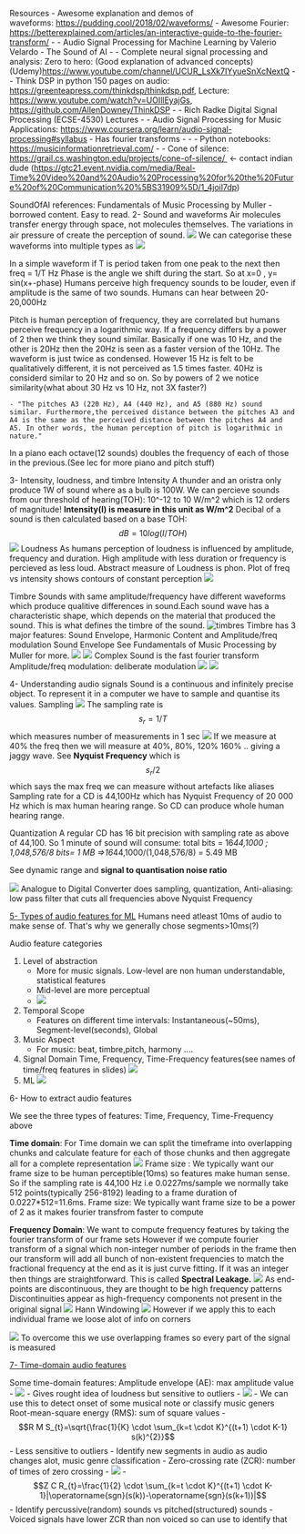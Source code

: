 Resources
    - Awesome explanation and demos of waveforms: https://pudding.cool/2018/02/waveforms/
    - Awesome Fourier: https://betterexplained.com/articles/an-interactive-guide-to-the-fourier-transform/
    - 
    - Audio Signal Processing for Machine Learning by Valerio Velardo - The Sound of AI
    - 
    - Complete neural signal processing and analysis: Zero to hero: (Good explanation of advanced concepts)(Udemy)https://www.youtube.com/channel/UCUR_LsXk7IYyueSnXcNextQ
    - 
    - Think DSP in python 150 pages on audio: https://greenteapress.com/thinkdsp/thinkdsp.pdf, Lecture: https://www.youtube.com/watch?v=UOIllEyajGs, https://github.com/AllenDowney/ThinkDSP
    - 
    - Rich Radke Digital Signal Processing (ECSE-4530) Lectures
    - 
    - Audio Signal Processing for Music Applications: https://www.coursera.org/learn/audio-signal-processing#syllabus
        - Has fourier transforms
        - 
    - 
    - Python notebooks: https://musicinformationretrieval.com/
    - 
    - Cone of silence: https://grail.cs.washington.edu/projects/cone-of-silence/  <- contact indian dude (https://gtc21.event.nvidia.com/media/Real-Time%20Video%20and%20Audio%20Processing%20for%20the%20Future%20of%20Communication%20%5BS31909%5D/1_4joil7dp)

SoundOfAI references:
Fundamentals of Music Processing by Muller - borrowed content. Easy to read.
2- Sound and waveforms
Air molecules transfer energy through space, not molecules themselves. The variations in air pressure of create the perception of sound. 
![](https://firebasestorage.googleapis.com/v0/b/firescript-577a2.appspot.com/o/imgs%2Fapp%2FDeepLearning%2FcF5oOCPiYS.png?alt=media&token=b78e5433-e795-4846-be76-4c4c15e5175b)
We can categorise these waveforms into multiple types as 
![](https://firebasestorage.googleapis.com/v0/b/firescript-577a2.appspot.com/o/imgs%2Fapp%2FDeepLearning%2Fot3qYk3SB0.png?alt=media&token=955139b2-adf0-4cba-9e4a-e20d44de256b)

In a simple waveform if T is period taken from one peak to the next then freq = 1/T Hz
Phase is the angle we shift during the start. So at x=0 , y= sin(x+-phase)
Humans perceive high frequency sounds to be louder, even if amplitude is the same of two sounds.
Humans can hear between 20-20,000Hz

Pitch is human perception of frequency, they are correlated but humans perceive frequency in a logarithmic way. If a frequency differs by a power of 2 then we think they sound similar. Basically if one was 10 Hz, and the other is 20Hz then the 20Hz is seen as a faster version of the 10Hz. The waveform is just twice as condensed. However 15 Hz is felt to be qualitatively different, it is not perceived as 1.5 times faster. 40Hz is considerd similar to 20 Hz and so on. So by powers of 2 we notice similarity(what about 30 Hz vs 10 Hz, not 3X faster?)

    - "The pitches A3 (220 Hz), A4 (440 Hz), and A5 (880 Hz) sound similar. Furthermore,the perceived distance between the pitches A3 and A4 is the same as the perceived distance between the pitches A4 and A5. In other words, the human perception of pitch is logarithmic in nature."
In a piano each octave(12 sounds) doubles the frequency of each of those in the previous.(See lec for more piano and pitch stuff)

3- Intensity, loudness, and timbre
Intensity
A thunder and an oristra only produce 1W of sound where as a bulb is 100W. We can percieve sounds from our threshold of hearing(TOH): 10^-12 to 10 W/m^2 which is 12 orders of magnitude! **Intensity(I) is measure in this unit as W/m^2**
Decibal of a sound is then calculated based on a base TOH: $$dB=10log(I/TOH)$$
![](https://firebasestorage.googleapis.com/v0/b/firescript-577a2.appspot.com/o/imgs%2Fapp%2FDeepLearning%2FehNOHUga9b.png?alt=media&token=8d57fc46-e24a-4356-9c1d-9dd0ccc9ba52)
Loudness
As humans perception of loudness is influenced by amplitude, frequency and duration. High amplitude with less duration or frequency is percieved as less loud. Abstract measure of Loudness is phon. Plot of freq vs intensity shows contours of constant perception
![](https://firebasestorage.googleapis.com/v0/b/firescript-577a2.appspot.com/o/imgs%2Fapp%2FDeepLearning%2FI_EFqvyPEh.png?alt=media&token=bda32677-a9f8-45d4-abad-802b7d4bb7ed)

Timbre
Sounds with same amplitude/frequency have different waveforms which produce qualitive differences in sound.Each sound wave has a characteristic shape, which depends on the material that produced the sound. This is what defines the timbre of the sound.
![timbres](https://www.simplifyingtheory.com/wp-content/uploads/2020/06/timbres-instruments.png)
Timbre has 3 major features: Sound Envelope, Harmonic Content and Amplitude/freq modulation
Sound Envelope
See Fundamentals of Music Processing by Muller for more.
![](https://firebasestorage.googleapis.com/v0/b/firescript-577a2.appspot.com/o/imgs%2Fapp%2FDeepLearning%2FimRzpAGlM-.png?alt=media&token=98e9c073-05ac-450a-9a95-d184d398bb60)
![](https://firebasestorage.googleapis.com/v0/b/firescript-577a2.appspot.com/o/imgs%2Fapp%2FDeepLearning%2F5tXg-4zPoe.png?alt=media&token=bd70a8f2-dc32-4638-b19f-05d5be5a7e7c)
Complex Sound is the fast fourier transform
Amplitude/freq modulation: deliberate modulation 
![](https://firebasestorage.googleapis.com/v0/b/firescript-577a2.appspot.com/o/imgs%2Fapp%2FDeepLearning%2FUmQlXp2xS5.png?alt=media&token=b38d6f72-203d-4b3d-808f-32670f92ca0a)
![](https://firebasestorage.googleapis.com/v0/b/firescript-577a2.appspot.com/o/imgs%2Fapp%2FDeepLearning%2FjLTwAejhUJ.png?alt=media&token=1ceb9b9c-c4e7-47d9-9f26-1eefad512463)


4- Understanding audio signals
Sound is a continuous and infinitely precise object. To represent it in a computer we have to sample and quantise its values.
Sampling
![](https://firebasestorage.googleapis.com/v0/b/firescript-577a2.appspot.com/o/imgs%2Fapp%2FDeepLearning%2FRn38U5ICmX.png?alt=media&token=f018b2bc-bde9-4a85-82cf-0149d60e1296)
The sampling rate is $$s_r=1/T$$ which measures number of measurements in 1 sec
![](https://firebasestorage.googleapis.com/v0/b/firescript-577a2.appspot.com/o/imgs%2Fapp%2FDeepLearning%2FYkEdzfDnyZ.png?alt=media&token=3f84dade-c0fe-4e3e-ae10-e132c17773a0)
If we measure at 40% the freq then we will measure at 40%, 80%, 120% 160% .. giving a jaggy wave.
See __Nyquist Frequency__ which is $$s_r/2$$ which says the max freq we can measure without artefacts like aliases
Sampling rate for a CD is 44,100Hz which has Nyquist Frequency of 20 000 Hz which is max human hearing range. So CD can produce whole human hearing range.

Quantization
A regular CD has 16 bit precision with sampling rate as above of 44,100. So 1 minute of sound will consume: 
total bits = 16*44,1000 ; 1,048,576/8 bits= 1 MB
=>16*44,1000/(1,048,576/8) = 5.49 MB

See dynamic range and  __signal to quantisation noise ratio__

![](https://firebasestorage.googleapis.com/v0/b/firescript-577a2.appspot.com/o/imgs%2Fapp%2FDeepLearning%2Fx4ybDNZ1uX.png?alt=media&token=a270b235-12c2-4461-b7f9-f82a625e0584)
Analogue to Digital Converter does sampling, quantization, Anti-aliasing: low pass filter that cuts all frequencies above Nyquist Frequency

[5- Types of audio features for ML](https://github.com/musikalkemist/AudioSignalProcessingForML/tree/master/5-%20Types%20of%20audio%20features%20for%20ML)
Humans need atleast 10ms of audio to make sense of. That's why we generally chose segments>10ms(?)

Audio feature categories
1) Level of abstraction
    - More for music signals. Low-level are non human understandable, statistical features
    - Mid-level are more perceptual
    - ![](https://firebasestorage.googleapis.com/v0/b/firescript-577a2.appspot.com/o/imgs%2Fapp%2FDeepLearning%2FArYPsJip2d.png?alt=media&token=2ef5712c-a61e-4b00-aec0-c01f7ac8e26b) 
2) Temporal Scope
    - Features on different time intervals: Instantaneous(~50ms), Segment-level(seconds), Global
3) Music Aspect
    - For music: beat, timbre,pitch, harmony ....
4) Signal Domain
Time, Frequency, Time-Frequency features(see names of time/freq features in slides)
![](https://firebasestorage.googleapis.com/v0/b/firescript-577a2.appspot.com/o/imgs%2Fapp%2FDeepLearning%2FBUcJnL_OEt.png?alt=media&token=6b6fccd2-5361-475f-a9f8-681db01a1de8)
5) ML
![](https://firebasestorage.googleapis.com/v0/b/firescript-577a2.appspot.com/o/imgs%2Fapp%2FDeepLearning%2FhdBD8reGQO.png?alt=media&token=434dcc77-0494-4ff8-bb24-ec09ba34c59b)

6- How to extract audio features

We see the three types of features: Time, Frequency, Time-Frequency above

**Time domain**: For Time domain we can split the timeframe into overlapping chunks and calculate feature for each of those chunks and then aggregate all for a complete representation
![](https://firebasestorage.googleapis.com/v0/b/firescript-577a2.appspot.com/o/imgs%2Fapp%2FDeepLearning%2F3anElDqNor.png?alt=media&token=656f92c3-64a2-4e67-bf8f-e4ab4207c41d)
Frame size : We typically want our frame size to be human perceptible(10ms) so features make human sense. So if the sampling rate is 44,100 Hz i.e 0.0227ms/sample we normally take 512 points(typically 256-8192) leading to a frame duration of 0.0227*512=11.6ms. 
Frame size: We typically want frame size to be a power of 2 as it makes fourier transfrom faster to compute

**Frequency Domain**:  We want to compute frequency features by taking the fourier transform of our frame sets
However if we compute fourier transform of a signal which non-integer number of periods in the frame then our transform will add all bunch of non-existent frequencies to match the fractional frequency at the end as it is just curve fitting. If it was an integer then things are straightforward. This is called **__Spectral Leakage.__**
![](https://firebasestorage.googleapis.com/v0/b/firescript-577a2.appspot.com/o/imgs%2Fapp%2FDeepLearning%2FDSqkTJ-XBK.png?alt=media&token=fb484ab5-a184-403f-816b-fc0eaf897cb8)
As end-points are discontinuous, they are thought to be high frequency patterns  
Discontinuities appear as high-frequency components not present in the
original signal
![](https://firebasestorage.googleapis.com/v0/b/firescript-577a2.appspot.com/o/imgs%2Fapp%2FDeepLearning%2FzWklROyljt.png?alt=media&token=f2835f0c-f462-446c-b234-f628023c0136)
Hann Windowing
![](https://firebasestorage.googleapis.com/v0/b/firescript-577a2.appspot.com/o/imgs%2Fapp%2FDeepLearning%2FBDP4wtfQHu.png?alt=media&token=eabd0f19-6b69-4390-afa9-767a26ff530b)
However if we apply this to each individual frame we loose alot of info on corners

![](https://firebasestorage.googleapis.com/v0/b/firescript-577a2.appspot.com/o/imgs%2Fapp%2FDeepLearning%2FcmpHK-KY1v.png?alt=media&token=824574cf-43ee-4009-81c2-41ca2be0c453)
To overcome this we use overlapping frames so every part of the signal is measured

[7- Time-domain audio features](https://github.com/musikalkemist/AudioSignalProcessingForML/tree/master/7-%20Time-domain%20audio%20features)

Some time-domain features:
Amplitude envelope (AE): max amplitude value
    - ![](https://firebasestorage.googleapis.com/v0/b/firescript-577a2.appspot.com/o/imgs%2Fapp%2FDeepLearning%2FTgP8gIONzO.png?alt=media&token=cd79902f-fa71-46e8-bfd0-1befd798cacf)
    - Gives rought idea of loudness but sensitive to outliers
    - ![](https://firebasestorage.googleapis.com/v0/b/firescript-577a2.appspot.com/o/imgs%2Fapp%2FDeepLearning%2Fbee3svo0ty.png?alt=media&token=86253d30-d616-4e9b-a6cf-fdd1bcd6d5d9)
    - 
We can use this to detect onset of some musical note or classify music geners
Root-mean-square energy (RMS): sum of square values
    - $$R M S_{t}=\sqrt{\frac{1}{K} \cdot \sum_{k=t \cdot K}^{(t+1) \cdot K-1} s(k)^{2}}$$
    - Less sensitive to outliers
    - Identify new segments in audio as audio changes alot, music genre classification
    - 
Zero-crossing rate (ZCR): number of times of zero crossing
    - ![](https://firebasestorage.googleapis.com/v0/b/firescript-577a2.appspot.com/o/imgs%2Fapp%2FDeepLearning%2F8jY74QMF-E.png?alt=media&token=a1997068-c416-4b8a-bf08-8564933d9cc7)
    - $$Z C R_{t}=\frac{1}{2} \cdot \sum_{k=t \cdot K}^{(t+1) \cdot K-1}|\operatorname{sgn}(s(k))-\operatorname{sgn}(s(k+1))|$$
    - Identify percussive(random) sounds vs pitched(structured) sounds
    - Voiced signals have lower ZCR than non voiced so can use to identify that
